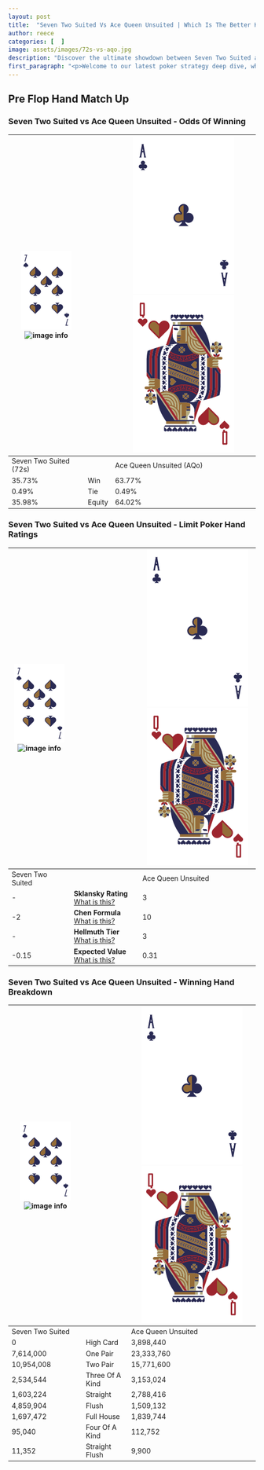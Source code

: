 ```yaml
---
layout: post
title:  "Seven Two Suited Vs Ace Queen Unsuited | Which Is The Better Hand In Poker? A Complete Guide"
author: reece
categories: [  ]
image: assets/images/72s-vs-aqo.jpg
description: "Discover the ultimate showdown between Seven Two Suited and Ace Queen Unsuited in poker! Uncover the odds, strategies, and scenarios where one hand triumphs over the other. Get ready to up your poker game with this thrilling analysis."
first_paragraph: "<p>Welcome to our latest poker strategy deep dive, where we're pitting two distinct hands against each other in a high-stakes showdown: Seven Two Suited vs Ace Queen Unsuited.</p><p>In the dynamic world of poker, every decision counts, and knowing which hand holds the upper hand is key to your success at the table.</p><p>In this article, we'll dissect these two hands, explore the scenarios where one dominates the other, and equip you with the knowledge to make strategic choices that can tip the odds in your favor.</p><p>Get ready to unravel the intriguing dynamics of these poker hands and elevate your game to new heights.</p>"
---
```




[comment]: # (sp0)

## Pre Flop Hand Match Up

<div class="table hand-ratings" markdown="1"> 



### Seven Two Suited vs Ace Queen Unsuited - Odds Of Winning


    
| ![image info](assets/images/hand1/7.png) ![image info](assets/images/hand1/2s.png) |  | ![image info](assets/images/hand2/A.png) ![image info](assets/images/hand2/Qo.png) |
| -------- | -------- | -------- |
| Seven Two Suited (72s) |  | Ace Queen Unsuited (AQo) |
| 35.73% | Win | 63.77% |
| 0.49% | Tie | 0.49% |
| 35.98% | Equity | 64.02% |




[comment]: # (sp1)



### Seven Two Suited vs Ace Queen Unsuited - Limit Poker Hand Ratings


    
| ![image info](assets/images/hand1/7.png) ![image info](assets/images/hand1/2s.png) |  | ![image info](assets/images/hand2/A.png) ![image info](assets/images/hand2/Qo.png) |
| -------- | -------- | -------- |
| Seven Two Suited |  | Ace Queen Unsuited |
| - | **Sklansky Rating** [What is this?](/sklansky-rating-explained) | 3 |
| -2 | **Chen Formula** [What is this?](/chen-formula-explained) | 10 |
| - | **Hellmuth Tier** [What is this?](/Hellmuth-tier-explained) | 3 |
| -0.15 | **Expected Value** [What is this?](/expected-value-explained) | 0.31 |




[comment]: # (sp2)



### Seven Two Suited vs Ace Queen Unsuited - Winning Hand Breakdown


    
| ![image info](assets/images/hand1/7.png) ![image info](assets/images/hand1/2s.png) |  | ![image info](assets/images/hand2/A.png) ![image info](assets/images/hand2/Qo.png) |
| -------- | -------- | -------- |
| Seven Two Suited |  | Ace Queen Unsuited |
| 0 | High Card | 3,898,440 |
| 7,614,000 | One Pair | 23,333,760 |
| 10,954,008 | Two Pair | 15,771,600 |
| 2,534,544 | Three Of A Kind | 3,153,024 |
| 1,603,224 | Straight | 2,788,416 |
| 4,859,904 | Flush | 1,509,132 |
| 1,697,472 | Full House | 1,839,744 |
| 95,040 | Four Of A Kind | 112,752 |
| 11,352 | Straight Flush | 9,900 |




[comment]: # (sp3)



</div>

[comment]: # (sp4)



[comment]: # (sp5)


